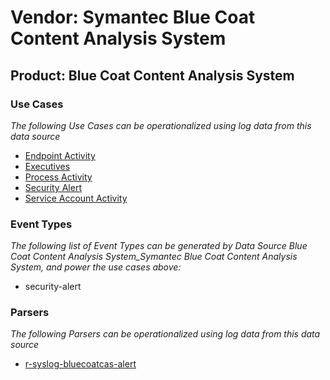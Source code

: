 Vendor: Symantec Blue Coat Content Analysis System
==================================================
Product: Blue Coat Content Analysis System
------------------------------------------

### Use Cases

_The following Use Cases can be operationalized using log data from this data source_

* [Endpoint Activity](../UseCases/usecase_endpoint_activity.md)
* [Executives](../UseCases/usecase_executives.md)
* [Process Activity](../UseCases/usecase_process_activity.md)
* [Security Alert](../UseCases/usecase_security_alert.md)
* [Service Account Activity](../UseCases/usecase_service_account_activity.md)


### Event Types

_The following list of Event Types can be generated by Data Source Blue Coat Content Analysis System_Symantec Blue Coat Content Analysis System, and power the use cases above:_

- security-alert


### Parsers

_The following Parsers can be operationalized using log data from this data source_

* [r-syslog-bluecoatcas-alert](../Parsers/parserContent_r-syslog-bluecoatcas-alert.md)
